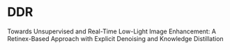 # DDR
Towards Unsupervised and Real-Time Low-Light Image Enhancement: A Retinex-Based Approach with Explicit Denoising and Knowledge Distillation
